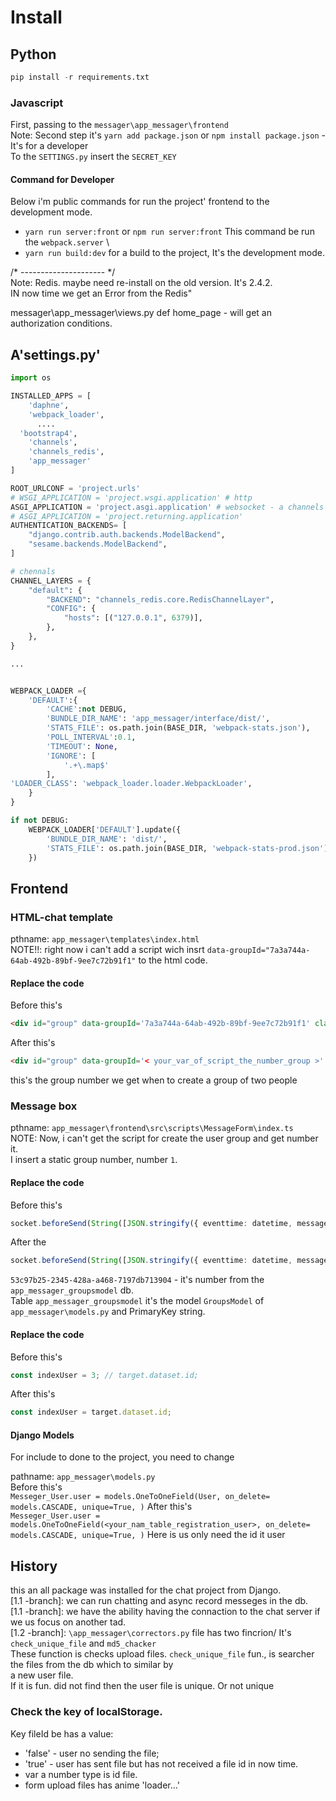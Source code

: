 # Install
## Python
```python
pip install -r requirements.txt  
```
### Javascript 
First, passing to the `messager\app_messager\frontend` \
Note: Second step it's `yarn add package.json` or `npm install package.json` - It's for a developer \
To the `SETTINGS.py` insert the `SECRET_KEY` 

#### Command for Developer
Below i'm public commands for run the project' frontend to the development mode.
 - `yarn run server:front` or `npm run server:front` This command be run the `webpack.server` \
 - `yarn run build:dev` for a build to the project, It's  the development mode.


/* --------------------- */ \
Note: Redis. maybe need re-install on the old version. It's  2.4.2. \
IN now time we get an Error from  the Redis"  


messager\app_messager\views.py
def home_page - will get an authorization conditions.

## A'settings.py'
```py
import os

INSTALLED_APPS = [
    'daphne',
    'webpack_loader',
      ....  
  'bootstrap4',
    'channels',
    'channels_redis',
    'app_messager'
]

ROOT_URLCONF = 'project.urls'
# WSGI_APPLICATION = 'project.wsgi.application' # http
ASGI_APPLICATION = 'project.asgi.application' # websocket - a channels real time
# ASGI_APPLICATION = 'project.returning.application'
AUTHENTICATION_BACKENDS= [
    "django.contrib.auth.backends.ModelBackend",
    "sesame.backends.ModelBackend",
]

# chennals
CHANNEL_LAYERS = {
    "default": {
        "BACKEND": "channels_redis.core.RedisChannelLayer",
        "CONFIG": {
            "hosts": [("127.0.0.1", 6379)],
        },
    },
}

...


WEBPACK_LOADER ={
    'DEFAULT':{
        'CACHE':not DEBUG,
        'BUNDLE_DIR_NAME': 'app_messager/interface/dist/',
        'STATS_FILE': os.path.join(BASE_DIR, 'webpack-stats.json'),
        'POLL_INTERVAL':0.1,
        'TIMEOUT': None,
        'IGNORE': [
            '.+\.map$'
        ],
'LOADER_CLASS': 'webpack_loader.loader.WebpackLoader',
    }
}

if not DEBUG:
    WEBPACK_LOADER['DEFAULT'].update({
        'BUNDLE_DIR_NAME': 'dist/',
        'STATS_FILE': os.path.join(BASE_DIR, 'webpack-stats-prod.json')
    })
```

## Frontend
### HTML-chat template 
pthname: `app_messager\templates\index.html`\
NOTE!!: right now  i can't add a script wich insrt `data-groupId="7a3a744a-64ab-492b-89bf-9ee7c72b91f1"` to the html code. 
#### Replace the code
Before this's
```html
<div id="group" data-groupId='7a3a744a-64ab-492b-89bf-9ee7c72b91f1' class="col-12 col-lg-7 col-xl-9">
```
After this's
```html
<div id="group" data-groupId='< your_var_of_script_the_number_group >' class="col-12 col-lg-7 col-xl-9">
```
this's the group number we get when to create a group of two people


### Message box
pthname: `app_messager\frontend\src\scripts\MessageForm\index.ts` \
NOTE: Now, i can't get the script for create the user group and get number it. \
I insert a static group number, number `1`.

#### Replace the code
Before this's
```ts
socket.beforeSend(String([JSON.stringify({ eventtime: datetime, message: messages, userId: indexUser, groupId: '53c97b25-2345-428a-a468-7197db713904' })]));
```
After the
```ts
socket.beforeSend(String([JSON.stringify({ eventtime: datetime, message: messages, userId: indexUser, groupId: < Your_number > })]));
```

`53c97b25-2345-428a-a468-7197db713904` - it's number from the `app_messager_groupsmodel` db. \
Table `app_messager_groupsmodel` it's the model `GroupsModel` of `app_messager\models.py` and PrimaryKey string.  


#### Replace the code
Before this's
```js
const indexUser = 3; // target.dataset.id;
```
After this's
```js
const indexUser = target.dataset.id;
```

#### Django Models
For include to done to the project, you need to change 

pathname: `app_messager\models.py` \
Before this's \
`Messeger_User.user = models.OneToOneField(User, on_delete= models.CASCADE, unique=True, )`
After this's \
`Messeger_User.user = models.OneToOneField(<your_nam_table_registration_user>, on_delete= models.CASCADE, unique=True, )` Here is us only need the id it user

## History
this an all package was installed for the chat project from Django. \
[1.1 -branch]: we can run chatting and async record messeges in the db. \
[1.1 -branch]: we have the ability having the connaction to the chat server if we us focus on another tad. \
[1.2 -branch]: `\app_messager\correctors.py` file has two fincrion/ It's `check_unique_file` and `md5_chacker` \
These function is checks upload files. `check_unique_file` fun., is searcher the files  from the db which to similar by \
a new user file. \
If it is fun. did not find then the user file is unique. Or not unique 

 ### Check the key of localStorage. 
 Key fileId be has a value:
 - 'false' - user no sending the file;
 - 'true' - user has sent file but has not received a file id in now time.
 - var a number type is id file.
 - form upload files has anime 'loader...'